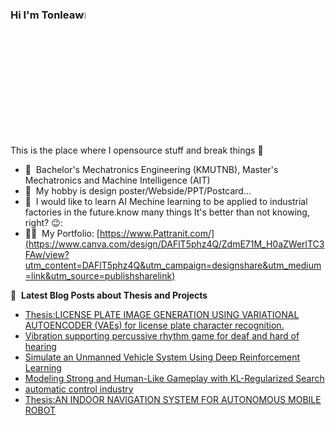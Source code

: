 ### Hi I'm Tonleaw<a href="https://www.Tonpattra.com/"><img src="https://media.giphy.com/media/hvRJCLFzcasrR4ia7z/giphy.gif" width="5%"></a>
This is the place where I opensource stuff and break things :rofl:

- 🔭 &nbsp;Bachelor's Mechatronics Engineering (KMUTNB), Master's Mechatronics and Machine Intelligence (AIT)
- 🌱 &nbsp;My hobby is design poster/Webside/PPT/Postcard...
- 💬 &nbsp;I would like to learn AI Mechine learning to be applied to industrial factories in the future.know many things It's better than not knowing, right? 😉:
- 👨‍💻 &nbsp;My Portfolio: [https://www.Pattranit.com/](https://www.canva.com/design/DAFlT5phz4Q/ZdmE71M_H0aZWerlTC3FAw/view?utm_content=DAFlT5phz4Q&utm_campaign=designshare&utm_medium=link&utm_source=publishsharelink)


📕 &nbsp;**Latest Blog Posts about Thesis and Projects**
<!-- BLOG-POST-LIST:START -->
- [Thesis:LICENSE PLATE IMAGE GENERATION USING VARIATIONAL AUTOENCODER (VAEs) for license plate character recognition.](https://www.canva.com/design/DAFekqluqVY/_u1w7YB-D4N9XdoG2F-GZQ/view?utm_content=DAFekqluqVY&utm_campaign=designshare&utm_medium=link&utm_source=publishsharelink)
- [Vibration supporting percussive rhythm game for deaf and hard of hearing](https://www.canva.com/design/DAFfURGVFwY/7gFDya7xc9GpQEcrzC1OpQ/view?utm_content=DAFfURGVFwY&utm_campaign=designshare&utm_medium=link&utm_source=publishsharelink)
- [Simulate an Unmanned Vehicle System Using Deep Reinforcement Learning](https://www.canva.com/design/DAFghwoLMbM/huPNz6PF9pDQorsPR-V3yA/view?utm_content=DAFghwoLMbM&utm_campaign=designshare&utm_medium=link&utm_source=publishsharelink)
- [Modeling Strong and Human-Like Gameplay with KL-Regularized Search](https://www.canva.com/design/DAFZ1amPNGQ/wkN0wk0CbDPLbH7f-J7mpw/view?utm_content=DAFZ1amPNGQ&utm_campaign=designshare&utm_medium=link&utm_source=publishsharelink)
- [automatic control industry](https://www.canva.com/design/DAEFoOApNUA/lb9KYQuHJlM42kQpQl0h9w/view?utm_content=DAEFoOApNUA&utm_campaign=designshare&utm_medium=link&utm_source=publishsharelink)
- [Thesis:AN INDOOR NAVIGATION SYSTEM FOR AUTONOMOUS MOBILE ROBOT](https://www.canva.com/design/DAEFoOApNUA/lb9KYQuHJlM42kQpQl0h9w/view?utm_content=DAEFoOApNUA&utm_campaign=designshare&utm_medium=link&utm_source=publishsharelink)
<!-- BLOG-POST-LIST:END -->

